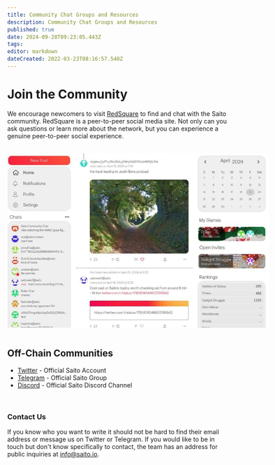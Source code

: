 ```yaml
---
title: Community Chat Groups and Resources
description: Community Chat Groups and Resources
published: true
date: 2024-09-28T09:23:05.443Z
tags: 
editor: markdown
dateCreated: 2022-03-23T08:16:57.540Z
---
```


# Join the Community

We encourage newcomers to visit [RedSquare](http://saito.io/redsquare) to find and chat with the Saito community. RedSquare is a peer-to-peer social media site. Not only can you ask questions or learn more about the network, but you can experience a genuine peer-to-peer social experience.

<br>
<div style="height:400px;width:600px;overflow:hidden;">
  <img src="/red-square-feed.jpg">
</div>
  
 <br />
  
## Off-Chain Communities

- [Twitter](https://x.com/SaitoOfficial?s=20) - Official Saito Account
- [Telegram](https://t.me/SaitoIO) - Official Saito Group
- [Discord](https://discord.gg/HjTFh9Tfec) - Official Saito Discord Channel

<br />

### Contact Us ###

If you know who you want to write it should not be hard to find their email address or message us on Twitter or Telegram. If you would like to be in touch but don't know specifically to contact, the team has an address for public inquiries at info@saito.io.